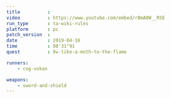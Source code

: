 ```yaml
---
title          :
video          : https://www.youtube.com/embed/rBmA8W__RSE
run_type       : ta-wiki-rules
platform       : pc
patch_version  : 
date           : 2019-04-16
time           : 08'31"91
quest          : 9★-like-a-moth-to-the-flame

runners:
    - cog-vokan

weapons:
    - sword-and-shield
---
```

